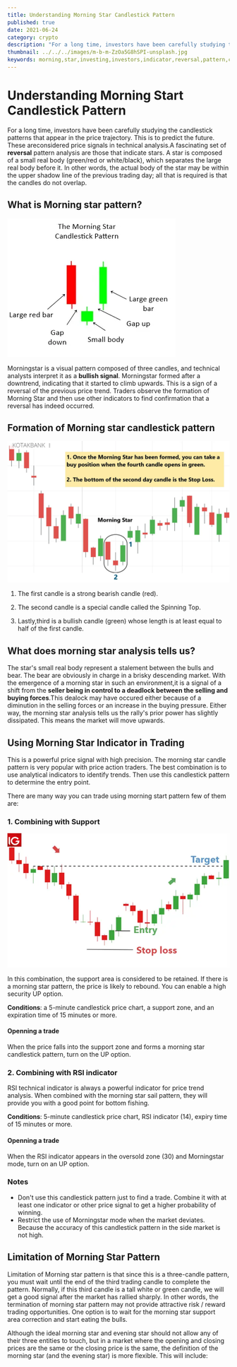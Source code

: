 ```yaml
---
title: Understanding Morning Star Candlestick Pattern
published: true
date: 2021-06-24
category: crypto
description: "For a long time, investors have been carefully studying the candlestick patterns that appear in the price trajectory. This is to predict the future. These areconsidered price signals in technical analysis.One of the fascinating set of **reversal** pattern analysis is morning star"
thumbnail: ../../../images/m-b-m-ZzOa5G8hSPI-unsplash.jpg
keywords: morning,star,investing,investors,indicator,reversal,pattern,candlestick,candle,analysis,trading,reversal,bullish,examples,real life,reading,formation,technical analysis,crypto,stock,chart,analyst,trade,signal,meaning,understanding,traders,predict,market,price
---
```


# Understanding Morning Start Candlestick Pattern

For a long time, investors have been carefully studying the candlestick patterns that appear in the price trajectory. This is to predict the future. These areconsidered price signals in technical analysis.A fascinating set of **reversal** pattern analysis are those that indicate stars. A star is composed of a small real body (green/red or white/black), which separates the large real body before it. In other words, the actual body of the star may be within the upper shadow line of the previous trading day; all that is required is that the candles do not overlap.

## What is Morning star pattern?

![Morning Star Pattern](./morningstar.webp "source dstockmarket")

Morningstar is a visual pattern composed of three candles, and technical analysts interpret it as a **bullish signal**. Morningstar formed after a downtrend, indicating that it started to climb upwards. This is a sign of a reversal of the previous price trend. Traders observe the formation of Morning Star and then use other indicators to find confirmation that a reversal has indeed occurred.

## Formation of Morning star candlestick pattern

![Morning Star Indicator](./morningstartanalysis.webp)

1. The first candle is a strong bearish candle (red).

2. The second candle is a special candle called the Spinning Top.

3. Lastly,third is a bullish candle (green) whose length is at least equal to half of the first candle.

## What does morning star analysis tells us?

The star's small real body represent a stalement between the bulls and bear. The bear are obviously in charge in a brisky descending market. With the emergence of a morning star in such an environment,it is a signal of a shift from the **seller being in control to a deadlock between the selling and buying forces**.This dealock may have occured either because of a diminution in the selling forces or an increase in the buying pressure. Either way, the morning star analysis tells us the rally's prior power has slightly dissipated. This means the market will move upwards.

## Using Morning Star Indicator in Trading

This is a powerful price signal with high precision. The morning star candle pattern is very popular with price action traders. The best combination is to use analytical indicators to identify trends. Then use this candlestick pattern to determine the entry point.

There are many way you can trade using morning start pattern few of them are:

### 1. Combining with Support

![Morning Star Trading](./morning-start-trading.webp "source IG")

In this combination, the support area is considered to be retained. If there is a morning star pattern, the price is likely to rebound. You can enable a high security UP option.

**Conditions**: a 5-minute candlestick price chart, a support zone, and an expiration time of 15 minutes or more.

#### Openning a trade

When the price falls into the support zone and forms a morning star candlestick pattern, turn on the UP option.

### 2. Combining with RSI indicator

RSI technical indicator is always a powerful indicator for price trend analysis. When combined with the morning star sail pattern, they will provide you with a good point for bottom fishing.

**Conditions**: 5-minute candlestick price chart, RSI indicator (14), expiry time of 15 minutes or more.

#### Openning a trade

When the RSI indicator appears in the oversold zone (30) and Morningstar mode, turn on an UP option.

### Notes

- Don't use this candlestick pattern just to find a trade. Combine it with at least one indicator or other price signal to get a higher probability of winning.
- Restrict the use of Morningstar mode when the market deviates. Because the accuracy of this candlestick pattern in the side market is not high.

## Limitation of Morning Star Pattern

Limitation of Morning star pattern is that since this is a three-candle pattern, you must wait until the end of the third trading candle to complete the pattern. Normally, if this third candle is a tall white or green candle, we will get a good signal after the market has rallied sharply. In other words, the termination of morning star pattern may not provide attractive risk / reward trading opportunities. One option is to wait for the morning star support area correction and start eating the bulls.

Although the ideal morning star and evening star should not allow any of their three entities to touch, but in a market where the opening and closing prices are the same or the closing price is the same, the definition of the morning star (and the evening star) is more flexible. This will include:
